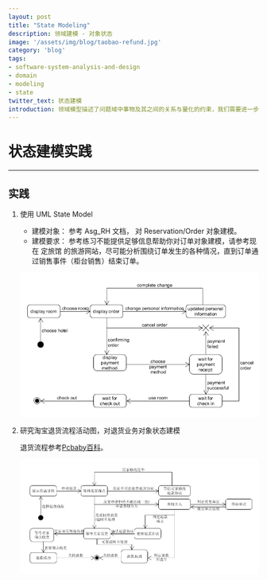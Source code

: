 ```yaml
---
layout: post
title: "State Modeling"
description: 领域建模 - 对象状态
image: '/assets/img/blog/taobao-refund.jpg'
category: 'blog'
tags:
- software-system-analysis-and-design
- domain
- modeling
- state
twitter_text: 状态建模
introduction: 领域模型描述了问题域中事物及其之间的关系与量化的约束，我们需要进一步验证模型的有效性与完备性，管理这些事物的生命周期成为有效的方法 - 状态建模。
---
```


# 状态建模实践

------

## 实践
 1. 使用 UML State Model
    - 建模对象： 参考 Asg_RH 文档， 对 Reservation/Order 对象建模。
    - 建模要求： 参考练习不能提供足够信息帮助你对订单对象建模，请参考现在 定旅馆 的旅游网站，尽可能分析围绕订单发生的各种情况，直到订单通过销售事件（柜台销售）结束订单。

    ![Reservation/Order 对象建模](/assets/img/blog/state-model-reservation.png)

 2. 研究淘宝退货流程活动图，对退货业务对象状态建模

    退货流程参考[Pcbaby百科](https://baike.pcbaby.com.cn/long/22690.html)。
    
    ![淘宝退货流程](/assets/img/blog/state-model-taobao.png)

